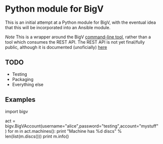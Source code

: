 # Python module for BigV

This is an initial attempt at a Python module for BigV, with the eventual idea 
that this will be incorporated into an Ansible module.

*Note* This is a wrapper around the BigV [command-line tool][1], rather than a tool
which consumes the REST API. The REST API is not yet final/fully public,
although it is documented (unoficially) [here][2]

## TODO

* Testing
* Packaging
* Everything else

## Examples

  import bigv

  act = bigv.BigVAccount(username="alice",password="testing",account="mystuff")
  for m in act.machines():
    print "Machine has %d discs" % len(list(m.discs()))
    print m.info()

[1]: http://www.bigv.io/download
[2]: http://bigv-api-docs.ichilton.co.uk/api/
